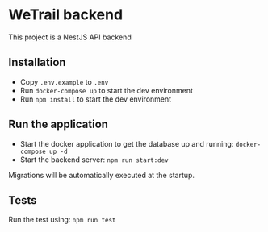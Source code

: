 # WeTrail backend

This project is a NestJS API backend


## Installation

- Copy `.env.example` to `.env`
- Run `docker-compose up` to start the dev environment
- Run `npm install` to start the dev environment


## Run the application

- Start the docker application to get the database up and running: `docker-compose up -d`
- Start the backend server: `npm run start:dev`

Migrations will be automatically executed at the startup.


## Tests

Run the test using: `npm run test`
